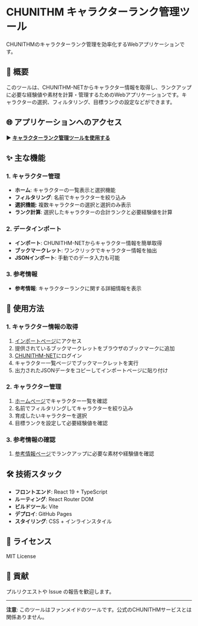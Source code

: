 # CHUNITHM キャラクターランク管理ツール

CHUNITHMのキャラクターランク管理を効率化するWebアプリケーションです。

## 📖 概要

このツールは、CHUNITHM-NETからキャラクター情報を取得し、ランクアップに必要な経験値や素材を計算・管理するためのWebアプリケーションです。キャラクターの選択、フィルタリング、目標ランクの設定などができます。

## 🌐 アプリケーションへのアクセス

**▶️ [キャラクターランク管理ツールを使用する](https://Suu0313.github.io/character-rank-manager-net/)**

## ✨ 主な機能

### 1. キャラクター管理
- **ホーム**: キャラクターの一覧表示と選択機能
- **フィルタリング**: 名前でキャラクターを絞り込み
- **選択機能**: 複数キャラクターの選択と選択のみ表示
- **ランク計算**: 選択したキャラクターの合計ランクと必要経験値を計算

### 2. データインポート
- **インポート**: CHUNITHM-NETからキャラクター情報を簡単取得
- **ブックマークレット**: ワンクリックでキャラクター情報を抽出
- **JSONインポート**: 手動でのデータ入力も可能

### 3. 参考情報
- **参考情報**: キャラクターランクに関する詳細情報を表示

## 🚀 使用方法

### 1. キャラクター情報の取得
1. [インポートページ](https://Suu0313.github.io/character-rank-manager-net/import)にアクセス
2. 提供されているブックマークレットをブラウザのブックマークに追加
3. [CHUNITHM-NET](https://new.chunithm-net.com/)にログイン
4. キャラクター一覧ページでブックマークレットを実行
5. 出力されたJSONデータをコピーしてインポートページに貼り付け

### 2. キャラクター管理
1. [ホームページ](https://Suu0313.github.io/character-rank-manager-net/)でキャラクター一覧を確認
2. 名前でフィルタリングしてキャラクターを絞り込み
3. 育成したいキャラクターを選択
4. 目標ランクを設定して必要経験値を確認

### 3. 参考情報の確認
1. [参考情報ページ](https://Suu0313.github.io/character-rank-manager-net/reference)でランクアップに必要な素材や経験値を確認

## 🛠️ 技術スタック

- **フロントエンド**: React 19 + TypeScript
- **ルーティング**: React Router DOM
- **ビルドツール**: Vite
- **デプロイ**: GitHub Pages
- **スタイリング**: CSS + インラインスタイル

## 📝 ライセンス

MIT License

## 🤝 貢献

プルリクエストや Issue の報告を歓迎します。

---

**注意**: このツールはファンメイドのツールです。公式のCHUNITHMサービスとは関係ありません。
